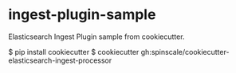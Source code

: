 # ingest-plugin-sample
Elasticsearch Ingest Plugin sample from cookiecutter.

$ pip install cookiecutter
$ cookiecutter gh:spinscale/cookiecutter-elasticsearch-ingest-processor

